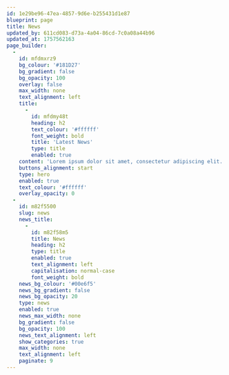 ```yaml
---
id: 1e29be96-47ea-4857-9d6e-b255431d1e87
blueprint: page
title: News
updated_by: 611cd083-d73a-4a04-86cd-7c0a08a44b96
updated_at: 1757562163
page_builder:
  -
    id: mfdmxrz9
    bg_colour: '#181D27'
    bg_gradient: false
    bg_opacity: 100
    overlay: false
    max_width: none
    text_alignment: left
    title:
      -
        id: mfdmy48t
        heading: h2
        text_colour: '#ffffff'
        font_weight: bold
        title: 'Latest News'
        type: title
        enabled: true
    content: 'Lorem ipsum dolor sit amet, consectetur adipiscing elit. Morbi vel interdum velit. Integer eget mi convallis, condimentum massa egestas, blandit arcu. Suspendisse varius risus eu turpis consectetur blandit ac ut tortor.'
    buttons_alignment: start
    type: hero
    enabled: true
    text_colour: '#ffffff'
    overlay_opacity: 0
  -
    id: m82f5500
    slug: news
    news_title:
      -
        id: m82f58m5
        title: News
        heading: h2
        type: title
        enabled: true
        text_alignment: left
        capitalisation: normal-case
        font_weight: bold
    news_bg_colour: '#00e6f5'
    news_bg_gradient: false
    news_bg_opacity: 20
    type: news
    enabled: true
    news_max_width: none
    bg_gradient: false
    bg_opacity: 100
    news_text_alignment: left
    show_categories: true
    max_width: none
    text_alignment: left
    paginate: 9
---
```

